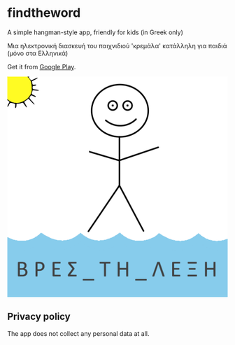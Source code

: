 # findtheword
A simple hangman-style app, friendly for kids (in Greek only)

Μια ηλεκτρονική διασκευή του παιχνιδιού 'κρεμάλα' κατάλληλη για παιδιά (μόνο στα Ελληνικά)

Get it from [Google Play](https://play.google.com/store/apps/details?id=io.github.nearchos.findtheword).

!['find the word' app icon](https://github.com/nearchos/findtheword/blob/master/artwork/web.png?raw=true)

## Privacy policy
The app does not collect any personal data at all.